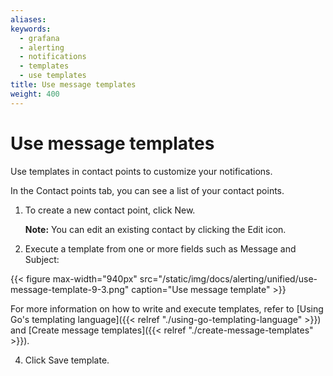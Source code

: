 ```yaml
---
aliases:
keywords:
  - grafana
  - alerting
  - notifications
  - templates
  - use templates
title: Use message templates
weight: 400
---
```


# Use message templates

Use templates in contact points to customize your notifications.

In the Contact points tab, you can see a list of your contact points.

1. To create a new contact point, click New.

   **Note:** You can edit an existing contact by clicking the Edit icon.

2. Execute a template from one or more fields such as Message and Subject:

{{< figure max-width="940px" src="/static/img/docs/alerting/unified/use-message-template-9-3.png" caption="Use message template" >}}

For more information on how to write and execute templates, refer to [Using Go's templating language]({{< relref "./using-go-templating-language" >}}) and [Create message templates]({{< relref "./create-message-templates" >}}).

4. Click Save template.
